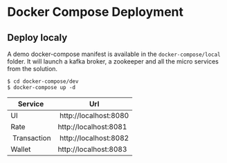 # Docker Compose Deployment

## Deploy localy

A demo docker-compose manifest is available in the `docker-compose/local` folder. It will launch a kafka broker, a zookeeper and all the micro services from the solution.

```
$ cd docker-compose/dev
$ docker-compose up -d
```

| Service | Url |
|---|---|
| UI | http://localhost:8080 |
| Rate | http://localhost:8081 |
| Transaction | http://localhost:8082 |
| Wallet | http://localhost:8083 |
